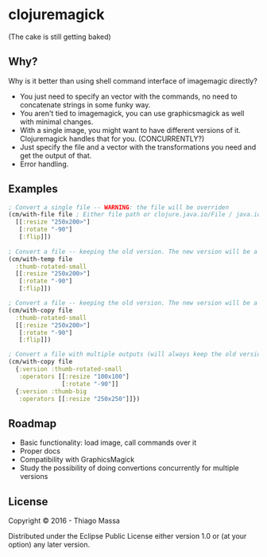 # clojuremagick

(The cake is still getting baked)

## Why?

Why is it better than using shell command interface of imagemagic directly?

- You just need to specify an vector with the commands, no need to concatenate strings in some funky way.
- You aren't tied to imagemagick, you can use graphicsmagick as well with minimal changes.
- With a single image, you might want to have different versions of it. Clojuremagick handles that for you. (CONCURRENTLY?)
- Just specify the file and a vector with the transformations you need and get the output of that.
- Error handling.

## Examples

```clojure
; Convert a single file -- WARNING: the file will be overriden
(cm/with-file file ; Either file path or clojure.java.io/File / java.io.File
  [[:resize "250x200>"]
   [:rotate "-90"]
   [:flip]])
   
; Convert a file -- keeping the old version. The new version will be a Tempfile with the thumb_rotated_small prefix.
(cm/with-temp file
  :thumb-rotated-small
  [[:resize "250x200>"]
   [:rotate "-90"]
   [:flip]])

; Convert a file -- keeping the old version. The new version will be a file with the thumb_rotated_small prefix and saved in the same directory as the previous file.
(cm/with-copy file
  :thumb-rotated-small
  [[:resize "250x200>"]
   [:rotate "-90"]
   [:flip]])

; Convert a file with multiple outputs (will always keep the old version). The new version will have the prefix specified as the name of the version.
(cm/with-copy file
  {:version :thumb-rotated-small
   :operators [[:resize "100x100"]
               [:rotate "-90"]]
  {:version :thumb-big
   :operators [[:resize "250x250"]]})
```

## Roadmap

- Basic functionality: load image, call commands over it
- Proper docs
- Compatibility with GraphicsMagick
- Study the possibility of doing convertions concurrently for multiple versions


## License

Copyright © 2016 - Thiago Massa

Distributed under the Eclipse Public License either version 1.0 or (at
your option) any later version.
